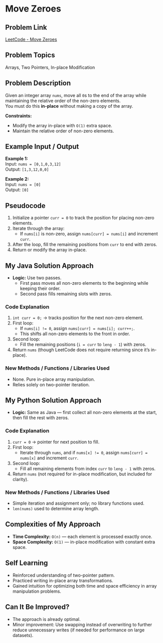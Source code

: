 # Move Zeroes

## Problem Link
[LeetCode - Move Zeroes](https://leetcode.com/problems/move-zeroes/)

## Problem Topics
Arrays, Two Pointers, In-place Modification

## Problem Description
Given an integer array `nums`, move all `0`s to the end of the array while maintaining the relative order of the non-zero elements.  
You must do this **in-place** without making a copy of the array.

**Constraints:**  
- Modify the array in-place with `O(1)` extra space.  
- Maintain the relative order of non-zero elements.  

## Example Input / Output

**Example 1:**  
Input: `nums = [0,1,0,3,12]`  
Output: `[1,3,12,0,0]`

**Example 2:**  
Input: `nums = [0]`  
Output: `[0]`

## Pseudocode
1. Initialize a pointer `curr = 0` to track the position for placing non-zero elements.  
2. Iterate through the array:
   - If `nums[i]` is non-zero, assign `nums[curr] = nums[i]` and increment `curr`.  
3. After the loop, fill the remaining positions from `curr` to end with zeros.  
4. Return or modify the array in-place.

## My Java Solution Approach
- **Logic:** Use two passes.  
  - First pass moves all non-zero elements to the beginning while keeping their order.  
  - Second pass fills remaining slots with zeros.

### **Code Explanation**
1. `int curr = 0;` → tracks position for the next non-zero element.  
2. First loop:  
   - If `nums[i] != 0`, assign `nums[curr] = nums[i]; curr++;`.  
   - This shifts all non-zero elements to the front in order.  
3. Second loop:  
   - Fill the remaining positions (`i = curr` to `leng - 1`) with zeros.  
4. Return `nums` (though LeetCode does not require returning since it’s in-place).

### **New Methods / Functions / Libraries Used**
- None. Pure in-place array manipulation.  
- Relies solely on two-pointer iteration.

## My Python Solution Approach
- **Logic:** Same as Java — first collect all non-zero elements at the start, then fill the rest with zeros.  

### **Code Explanation**
1. `curr = 0` → pointer for next position to fill.  
2. First loop:  
   - Iterate through `nums`, and if `nums[x] != 0`, assign `nums[curr] = nums[x]` and increment `curr`.  
3. Second loop:  
   - Fill all remaining elements from index `curr` to `leng - 1` with zeros.  
4. Return `nums` (not required for in-place modification, but included for clarity).

### **New Methods / Functions / Libraries Used**
- Simple iteration and assignment only; no library functions used.  
- `len(nums)` used to determine array length.  

## Complexities of My Approach
- **Time Complexity:** `O(n)` — each element is processed exactly once.  
- **Space Complexity:** `O(1)` — in-place modification with constant extra space.

## Self Learning
- Reinforced understanding of two-pointer pattern.  
- Practiced writing in-place array transformations.  
- Gained intuition for optimizing both time and space efficiency in array manipulation problems.

## Can It Be Improved?
- The approach is already optimal.  
- Minor improvement: Use swapping instead of overwriting to further reduce unnecessary writes (if needed for performance on large datasets).
